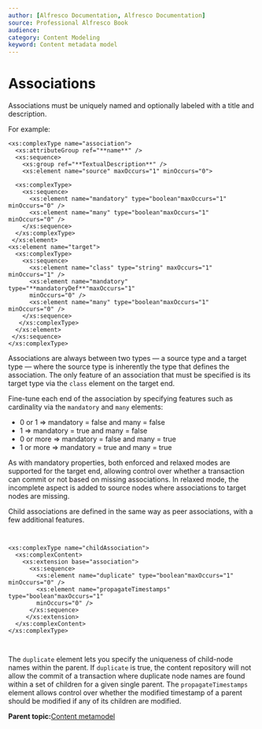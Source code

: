```yaml
---
author: [Alfresco Documentation, Alfresco Documentation]
source: Professional Alfresco Book
audience: 
category: Content Modeling
keyword: Content metadata model
---
```


# Associations

Associations must be uniquely named and optionally labeled with a title and description.

For example:

```
<xs:complexType name="association">
  <xs:attributeGroup ref="**name**" />
  <xs:sequence>
    <xs:group ref="**TextualDescription**" />
    <xs:element name="source" maxOccurs="1" minOccurs="0">
 
  <xs:complexType>
    <xs:sequence>
      <xs:element name="mandatory" type="boolean"maxOccurs="1" minOccurs="0" />
      <xs:element name="many" type="boolean"maxOccurs="1" minOccurs="0" />
    </xs:sequence>
  </xs:complexType>
 </xs:element>
<xs:element name="target">
  <xs:complexType>
    <xs:sequence>
      <xs:element name="class" type="string" maxOccurs="1" minOccurs="1" />
      <xs:element name="mandatory" type="**mandatoryDef**"maxOccurs="1"
      minOccurs="0" />
      <xs:element name="many" type="boolean"maxOccurs="1" minOccurs="0" />
    </xs:sequence>
   </xs:complexType>
  </xs:element>
 </xs:sequence>
</xs:complexType>
```

Associations are always between two types — a source type and a target type — where the source type is inherently the type that defines the association. The only feature of an association that must be specified is its target type via the `class` element on the target end.

Fine-tune each end of the association by specifying features such as cardinality via the `mandatory` and `many` elements:

-   0 or 1 =\> mandatory = false and many = false
-   1 =\> mandatory = true and many = false
-   0 or more =\> mandatory = false and many = true
-   1 or more =\> mandatory = true and many = true

As with mandatory properties, both enforced and relaxed modes are supported for the target end, allowing control over whether a transaction can commit or not based on missing associations. In relaxed mode, the incomplete aspect is added to source nodes where associations to target nodes are missing.

Child associations are defined in the same way as peer associations, with a few additional features.

```

        
<xs:complexType name="childAssociation">
  <xs:complexContent>
    <xs:extension base="association">
      <xs:sequence>
        <xs:element name="duplicate" type="boolean"maxOccurs="1" minOccurs="0" />
        <xs:element name="propagateTimestamps" type="boolean"maxOccurs="1"
        minOccurs="0" />
      </xs:sequence>
     </xs:extension>
  </xs:complexContent>
</xs:complexType>
      
      
```

The `duplicate` element lets you specify the uniqueness of child-node names within the parent. If `duplicate` is true, the content repository will not allow the commit of a transaction where duplicate node names are found within a set of children for a given single parent. The `propagateTimestamps` element allows control over whether the modified timestamp of a parent should be modified if any of its children are modified.

**Parent topic:**[Content metamodel](../concepts/metadata-model-define.md)

